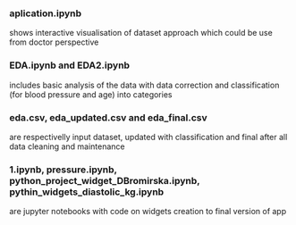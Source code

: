 ### aplication.ipynb
shows interactive visualisation of dataset approach which could be use from doctor perspective

### EDA.ipynb and EDA2.ipynb 
includes basic analysis of the data with data correction and classification (for blood pressure and age) into categories 

### eda.csv, eda_updated.csv and eda_final.csv
are respectivelly input dataset, updated with classification and final after all data cleaning and maintenance

### 1.ipynb, pressure.ipynb, python_project_widget_DBromirska.ipynb, pythin_widgets_diastolic_kg.ipynb 
are jupyter notebooks with code on widgets creation to final version of app

